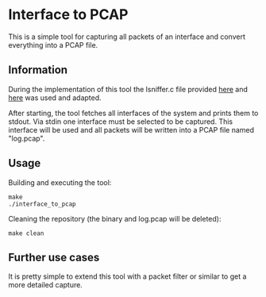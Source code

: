 # Interface to PCAP
This is a simple tool for capturing all packets of an interface and convert everything into a PCAP file.

## Information
During the implementation of this tool the lsniffer.c file provided [here](https://gist.github.com/fffaraz/7f9971463558e9ea9545) and [here](https://www.binarytides.com/packet-sniffer-code-c-linux/) was used and adapted.

After starting, the tool fetches all interfaces of the system and prints them to stdout. Via stdin one interface must be selected to be captured. This interface will be used and all packets will be written into a PCAP file named "log.pcap".

## Usage

Building and executing the tool:
```
make
./interface_to_pcap
```

Cleaning the repository (the binary and log.pcap will be deleted):
```
make clean
```

## Further use cases

It is pretty simple to extend this tool with a packet filter or similar to get a more detailed capture.


